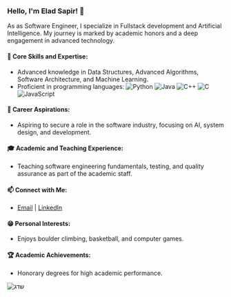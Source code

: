 ### Hello, I'm Elad Sapir! 👋

As as Software Engineer, I specialize in Fullstack development and Artificial Intelligence. My journey is marked by academic honors and a deep engagement in advanced technology.

#### 🌱 Core Skills and Expertise:
- Advanced knowledge in Data Structures, Advanced Algorithms, Software Architecture, and Machine Learning.
- Proficient in programming languages: ![Python](https://img.shields.io/badge/-Python-3776AB?style=flat&logo=Python&logoColor=white) ![Java](https://img.shields.io/badge/-Java-007396?style=flat&logo=Java&logoColor=white) ![C++](https://img.shields.io/badge/-C++-00599C?style=flat&logo=cplusplus&logoColor=white) ![C](https://img.shields.io/badge/-C-A8B9CC?style=flat&logo=C&logoColor=white) ![JavaScript](https://img.shields.io/badge/-JavaScript-F7DF1E?style=flat&logo=javascript&logoColor=black)

#### 🏢 Career Aspirations:
- Aspiring to secure a role in the software industry, focusing on AI, system design, and development.

#### 🎓 Academic and Teaching Experience:
- Teaching software engineering fundamentals, testing, and quality assurance as part of the academic staff.

#### 📫 Connect with Me:
- [Email](mailto:elad.1999.1999@gmail.com) | [LinkedIn](https://www.linkedin.com/in/elad-sapir)

#### 😁 Personal Interests:
- Enjoys boulder climbing, basketball, and computer games.

#### 🏆 Academic Achievements:
- Honorary degrees for high academic performance.

![שדג](https://github.com/EladSapir/EladSapir/assets/93078589/4d1e87dd-6fb9-4d2a-8850-bad2a077310a)
